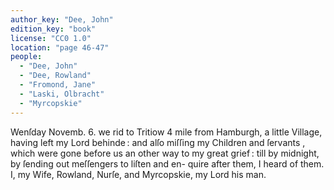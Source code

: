 ```yaml
---
author_key: "Dee, John"
edition_key: "book"
license: "CC0 1.0"
location: "page 46-47"
people:
  - "Dee, John"
  - "Dee, Rowland"
  - "Fromond, Jane"
  - "Laski, Olbracht"
  - "Myrcopskie"
---
```

Wenſday Novemb. 6. we rid to Tritiow 4 mile from Hamburgh, a little Village, having left
my Lord behinde : and alſo miſſing my Children and ſervants , which were gone before us an
other way to my great grief : till by midnight, by ſending out meſſengers to liſten and en-
quire after them, I heard of them. I, my Wife, Rowland, Nurſe, and Myrcopskie, my Lord his
man.
